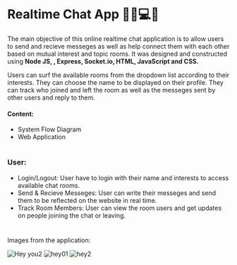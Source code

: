 # Realtime Chat App 📨🔔💻🤝

The main objective of this online realtime chat application is to allow users to send and recieve messeges as well as help connect them with each other based on mutual interest and topic rooms. It was designed and constructed using **Node JS, , Express, Socket.io, HTML, JavaScript and CSS.**

Users can surf the available rooms from the dropdown list according to their interests. They can choose the name to be displayed on their profile. They can track who joined and left the room as well as the messeges sent by other users and reply to them.


#### Content:
*	System Flow Diagram
*	Web Application

#

### User:

* Login/Logout: User have to login with their name and interests to access available chat rooms.
* Send & Recieve Messeges: User can write their messeges and send them to be reflected on the website in real time.
* Track Room Members: User can view the room users and get updates on people joining the chat or leaving.

#

Images from the application:


![Hey you2](https://user-images.githubusercontent.com/97969023/162766514-9659ea05-c278-4635-bd55-fb78d987fdba.png)
![hey01](https://user-images.githubusercontent.com/97969023/162767595-91ed429d-a0a0-48a9-ae71-f2640a908a20.png)
![hey2](https://user-images.githubusercontent.com/97969023/162767315-19859c06-fd4d-4099-97ca-9c817b04c60d.png)
